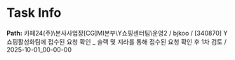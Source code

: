 # Task Info

**Path:** 카페24(주)\본사사업장\[CG]MI본부\Y쇼핑센터팀\운영2 / bjkoo / [340870] Y쇼핑활성화팀에 접수된 요청 확인 _ 슬랙 및 지라를 통해 접수된 요청 확인 후 1차 검토 / 2025-10-01_00-00-00

